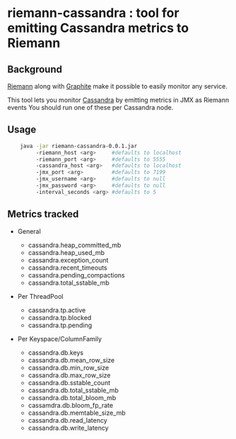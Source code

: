 # riemann-cassandra : tool for emitting Cassandra metrics to Riemann

## Background

[Riemann] along with [Graphite] make it possible to easily monitor any service.

This tool lets you monitor [Cassandra] by emitting metrics in JMX as Riemann events
You should run one of these per Cassandra node. 

## Usage
``` bash
    java -jar riemann-cassandra-0.0.1.jar  
         -riemann_host <arg>     #defaults to localhost
         -riemann_port <arg>     #defaults to 5555
         -cassandra_host <arg>   #defaults to localhost
         -jmx_port <arg>         #defaults to 7199
         -jmx_username <arg>     #defaults to null
         -jmx_password <arg>     #defaults to null
         -interval_seconds <arg> #defaults to 5
```

## Metrics tracked
  
  * General
    * cassandra.heap_committed_mb
    * cassandra.heap_used_mb
    * cassandra.exception_count
    * cassandra.recent_timeouts
    * cassandra.pending_compactions
    * cassandra.total_sstable_mb


  * Per ThreadPool 
    * cassandra.tp.active
    * cassandra.tp.blocked
    * cassandra.tp.pending


  * Per Keyspace/ColumnFamily
    * cassandra.db.keys
    * cassandra.db.mean_row_size
    * cassandra.db.min_row_size
    * cassandra.db.max_row_size
    * cassandra.db.sstable_count
    * cassandra.db.total_sstable_mb
    * cassandra.db.total_bloom_mb
    * cassamdra.db.bloom_fp_rate
    * cassandra.db.memtable_size_mb
    * cassandra.db.read_latency
    * cassandra.db.write_latency

[Cassandra]:http://cassandra.apache.org
[Riemann]:http://aphyr.github.com/riemann
[Graphite]:http://graphite.wikidot.com
